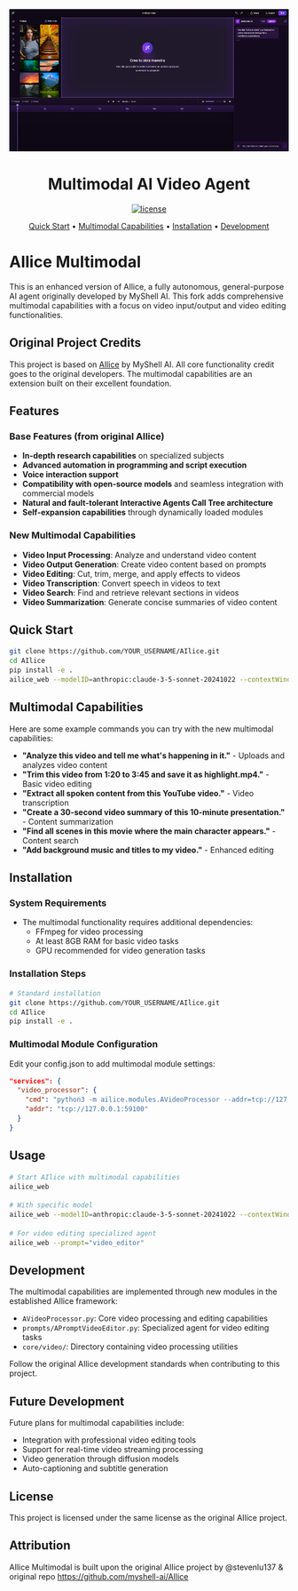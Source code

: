<div align= "center">
    <img src="./ailice/ui/static/video-editor.png" height=256>
    <h1>Multimodal AI Video Agent</h1>

[![license](https://img.shields.io/github/license/myshell-ai/AIlice)](./LICENSE)

</div>

<p align="center">
  <a href="#quick-start">Quick Start</a> •
  <a href="#multimodal-capabilities">Multimodal Capabilities</a> •
  <a href="#installation">Installation</a> •
  <a href="#development">Development</a>
</p>

# AIlice Multimodal

This is an enhanced version of AIlice, a fully autonomous, general-purpose AI agent originally developed by MyShell AI. This fork adds comprehensive multimodal capabilities with a focus on video input/output and video editing functionalities.

## Original Project Credits
This project is based on [AIlice](https://github.com/myshell-ai/AIlice) by MyShell AI. All core functionality credit goes to the original developers. The multimodal capabilities are an extension built on their excellent foundation.

## Features

### Base Features (from original AIlice)
- **In-depth research capabilities** on specialized subjects
- **Advanced automation in programming and script execution**
- **Voice interaction support**
- **Compatibility with open-source models** and seamless integration with commercial models
- **Natural and fault-tolerant Interactive Agents Call Tree architecture**
- **Self-expansion capabilities** through dynamically loaded modules

### New Multimodal Capabilities
- **Video Input Processing**: Analyze and understand video content
- **Video Output Generation**: Create video content based on prompts
- **Video Editing**: Cut, trim, merge, and apply effects to videos
- **Video Transcription**: Convert speech in videos to text
- **Video Search**: Find and retrieve relevant sections in videos
- **Video Summarization**: Generate concise summaries of video content

## Quick Start

```bash
git clone https://github.com/YOUR_USERNAME/AIlice.git
cd AIlice
pip install -e .
ailice_web --modelID=anthropic:claude-3-5-sonnet-20241022 --contextWindowRatio=0.2
```

## Multimodal Capabilities

Here are some example commands you can try with the new multimodal capabilities:

- **"Analyze this video and tell me what's happening in it."** - Uploads and analyzes video content
- **"Trim this video from 1:20 to 3:45 and save it as highlight.mp4."** - Basic video editing
- **"Extract all spoken content from this YouTube video."** - Video transcription
- **"Create a 30-second video summary of this 10-minute presentation."** - Content summarization
- **"Find all scenes in this movie where the main character appears."** - Content search
- **"Add background music and titles to my video."** - Enhanced editing

## Installation

### System Requirements

- The multimodal functionality requires additional dependencies:
  - FFmpeg for video processing
  - At least 8GB RAM for basic video tasks
  - GPU recommended for video generation tasks

### Installation Steps

```bash
# Standard installation
git clone https://github.com/YOUR_USERNAME/AIlice.git
cd AIlice
pip install -e .
```

### Multimodal Module Configuration

Edit your config.json to add multimodal module settings:

```json
"services": {
  "video_processor": {
    "cmd": "python3 -m ailice.modules.AVideoProcessor --addr=tcp://127.0.0.1:59100",
    "addr": "tcp://127.0.0.1:59100"
  }
}
```

## Usage

```bash
# Start AIlice with multimodal capabilities
ailice_web

# With specific model
ailice_web --modelID=anthropic:claude-3-5-sonnet-20241022 --contextWindowRatio=0.2

# For video editing specialized agent
ailice_web --prompt="video_editor"
```

## Development

The multimodal capabilities are implemented through new modules in the established AIlice framework:

- `AVideoProcessor.py`: Core video processing and editing capabilities
- `prompts/APromptVideoEditor.py`: Specialized agent for video editing tasks
- `core/video/`: Directory containing video processing utilities

Follow the original AIlice development standards when contributing to this project.

## Future Development

Future plans for multimodal capabilities include:
- Integration with professional video editing tools
- Support for real-time video streaming processing
- Video generation through diffusion models
- Auto-captioning and subtitle generation

## License

This project is licensed under the same license as the original AIlice project.

## Attribution

AIlice Multimodal is built upon the original AIlice project by @stevenlu137 & original repo https://github.com/myshell-ai/AIlice


